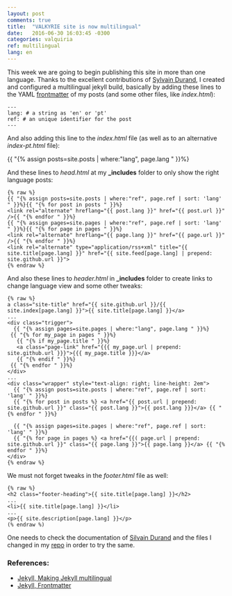 ```yaml
---
layout: post
comments: true
title:  "VALKYRIE site is now multilingual"
date:   2016-06-30 16:03:45 -0300
categories: valquiria
ref: multilingual
lang: en
---
```


This week we are going to begin publishing this site in more than one language. Thanks to the excellent contributions of [Sylvain Durand][jekyll-multilingual], I created and configured a multilingual jekyll build, basically by adding these lines to the YAML [frontmatter][jekyll-frontmatter] of my posts (and some other files, like _index.html_):

```
---
lang: # a string as 'en' or 'pt'
ref: # an unique identifier for the post
---
```

And also adding this line to the _index.html_ file (as well as to an alternative _index-pt.html_ file):


 {{ "{% assign posts=site.posts | where:"lang", page.lang " }}%}


And these lines to _head.html_ at my **_includes** folder to only show the right language posts:

```
{% raw %}
{{ "{% assign posts=site.posts | where:"ref", page.ref | sort: 'lang' " }}%}{{ "{% for post in posts " }}%}
<link rel="alternate" hreflang="{{ post.lang }}" href="{{ post.url }}" />{{ "{% endfor " }}%}
{{ "{% assign pages=site.pages | where:"ref", page.ref | sort: 'lang' " }}%}{{ "{% for page in pages " }}%}
<link rel="alternate" hreflang="{{ page.lang }}" href="{{ page.url }}" />{{ "{% endfor " }}%}
<link rel="alternate" type="application/rss+xml" title="{{ site.title[page.lang] }}" href="{{ site.feed[page.lang] | prepend: site.github.url }}">
{% endraw %}
```

And also these lines to _header.html_ in **_includes** folder to create links to change language view and some other tweaks:

```
{% raw %}
a class="site-title" href="{{ site.github.url }}/{{ site.index[page.lang] }}">{{ site.title[page.lang] }}</a>
...
<div class="trigger">
  {{ "{% assign pages=site.pages | where:"lang", page.lang " }}%}
 {{ "{% for my_page in pages " }}%}
   {{ "{% if my_page.title " }}%}
   <a class="page-link" href="{{{ my_page.url | prepend: site.github.url }}}">{{{ my_page.title }}}</a>
   {{ "{% endif " }}%}
 {{ "{% endfor " }}%}
</div>
...
<div class="wrapper" style="text-align: right; line-height: 2em">
  {{ "{% assign posts=site.posts | where:"ref", page.ref | sort: 'lang' " }}%}
  {{ "{% for post in posts %} <a href="{{ post.url | prepend: site.github.url }}" class="{{ post.lang }}">{{ post.lang }}}</a> {{ "{% endfor " }}%}

  {{ "{% assign pages=site.pages | where:"ref", page.ref | sort: 'lang' " }}%}
  {{ "{% for page in pages %} <a href="{{( page.url | prepend: site.github.url }}" class="{{ page.lang }}">{{ page.lang }}</a> {{ "{% endfor " }}%}
</div>
{% endraw %}
```

We must not forget tweaks in the _footer.html_ file as well:

```
{% raw %}
<h2 class="footer-heading">{{ site.title[page.lang] }}</h2>
...
<li>{{ site.title[page.lang] }}</li>
...
<p>{{ site.description[page.lang] }}</p>
(% endraw %)
```

One needs to check the documentation of [Silvain Durand][jekyll-multilingual] and the files I changed in my [repo](https://github.com/fhcflx/valkyrie) in order to try the same.

### References:

- [Jekyll, Making Jekyll multilingual][jekyll-multilingual]
- [Jekyll, Frontmatter][jekyll-frontmatter]

[jekyll-frontmatter]: https://jekyllrb.com/docs/frontmatter/
[jekyll-multilingual]: https://www.sylvaindurand.org/making-jekyll-multilingual/
